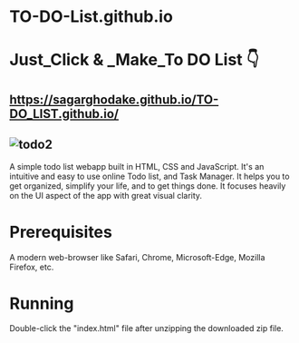 # TO-DO-List.github.io

# Just_Click & _Make_To DO List 👇
https://sagarghodake.github.io/TO-DO_LIST.github.io/
---------------------------
![todo2](https://user-images.githubusercontent.com/60310009/95965436-91596380-0e27-11eb-8085-73ddf6ac518d.gif)
-------------------------------

A simple todo list webapp built in HTML, CSS and JavaScript.
It's an intuitive and easy to use online Todo list, and Task Manager. It helps you to get organized, simplify your life, and to get things done. It focuses heavily on the UI aspect of the app with great visual clarity.

# Prerequisites
A modern web-browser like Safari, Chrome, Microsoft-Edge, Mozilla Firefox, etc.

# Running
Double-click the "index.html" file after unzipping the downloaded zip file.
